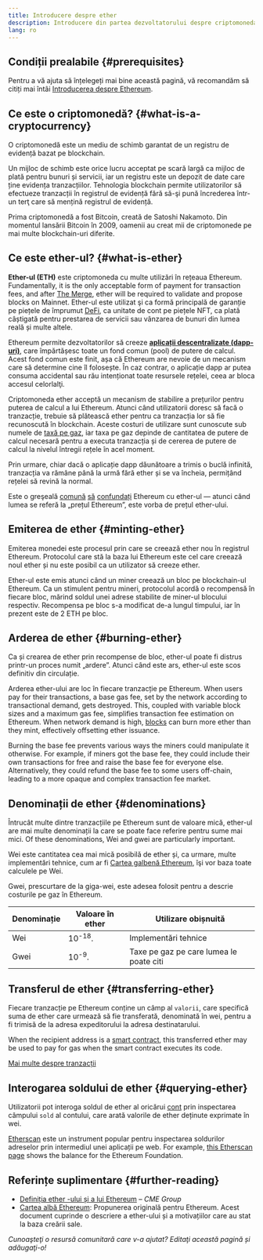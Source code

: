 ```yaml
---
title: Introducere despre ether
description: Introducere din partea dezvoltatorului despre criptomoneda ether.
lang: ro
---
```


## Condiții prealabile {#prerequisites}

Pentru a vă ajuta să înțelegeți mai bine această pagină, vă recomandăm să citiți mai întâi [Introducerea despre Ethereum](/developers/docs/intro-to-ethereum/).

## Ce este o criptomonedă? {#what-is-a-cryptocurrency}

O criptomonedă este un mediu de schimb garantat de un registru de evidență bazat pe blockchain.

Un mijloc de schimb este orice lucru acceptat pe scară largă ca mijloc de plată pentru bunuri și servicii, iar un registru este un depozit de date care ține evidența tranzacțiilor. Tehnologia blockchain permite utilizatorilor să efectueze tranzacții în registrul de evidență fără să-şi pună încrederea într-un terţ care să mențină registrul de evidență.

Prima criptomonedă a fost Bitcoin, creată de Satoshi Nakamoto. Din momentul lansării Bitcoin în 2009, oamenii au creat mii de criptomonede pe mai multe blockchain-uri diferite.

## Ce este ether-ul? {#what-is-ether}

**Ether-ul (ETH)** este criptomoneda cu multe utilizări în rețeaua Ethereum. Fundamentally, it is the only acceptable form of payment for transaction fees, and after [The Merge](/roadmap/merge), ether will be required to validate and propose blocks on Mainnet. Ether-ul este utilizat şi ca formă principală de garanție pe piețele de împrumut [DeFi](/defi), ca unitate de cont pe piețele NFT, ca plată câștigată pentru prestarea de servicii sau vânzarea de bunuri din lumea reală și multe altele.

Ethereum permite dezvoltatorilor să creeze [**aplicații descentralizate (dapp-uri)**](/developers/docs/dapps), care împărtășesc toate un fond comun (pool) de putere de calcul. Acest fond comun este finit, așa că Ethereum are nevoie de un mecanism care să determine cine îl folosește. În caz contrar, o aplicație dapp ar putea consuma accidental sau rău intenționat toate resursele rețelei, ceea ar bloca accesul celorlalţi.

Criptomoneda ether acceptă un mecanism de stabilire a prețurilor pentru puterea de calcul a lui Ethereum. Atunci când utilizatorii doresc să facă o tranzacție, trebuie să plătească ether pentru ca tranzacția lor să fie recunoscută în blockchain. Aceste costuri de utilizare sunt cunoscute sub numele de [taxă pe gaz](/developers/docs/gas/), iar taxa pe gaz depinde de cantitatea de putere de calcul necesară pentru a executa tranzacția și de cererea de putere de calcul la nivelul întregii rețele în acel moment.

Prin urmare, chiar dacă o aplicație dapp dăunătoare a trimis o buclă infinită, tranzacția va rămâne până la urmă fără ether și se va încheia, permițând rețelei să revină la normal.

Este o greşeală [comună](https://www.reuters.com/article/us-crypto-currencies-lending-insight-idUSKBN25M0GP#:~:text=price%20of%20ethereum) [să](https://abcnews.go.com/Business/bitcoin-slumps-week-low-amid-renewed-worries-chinese/story?id=78399845#:~:text=cryptocurrencies%20including%20ethereum) [confundați](https://www.cnn.com/2021/03/14/tech/nft-art-buying/index.html#:~:text=price%20of%20ethereum) Ethereum cu ether-ul — atunci când lumea se referă la „prețul Ethereum”, este vorba de prețul ether-ului.

## Emiterea de ether {#minting-ether}

Emiterea monedei este procesul prin care se creează ether nou în registrul Ethereum. Protocolul care stă la baza lui Ethereum este cel care creează noul ether și nu este posibil ca un utilizator să creeze ether.

Ether-ul este emis atunci când un miner creează un bloc pe blockchain-ul Ethereum. Ca un stimulent pentru mineri, protocolul acordă o recompensă în fiecare bloc, mărind soldul unei adrese stabilite de miner-ul blocului respectiv. Recompensa pe bloc s-a modificat de-a lungul timpului, iar în prezent este de 2 ETH pe bloc.

## Arderea de ether {#burning-ether}

Ca și crearea de ether prin recompense de bloc, ether-ul poate fi distrus printr-un proces numit „ardere”. Atunci când este ars, ether-ul este scos definitiv din circulație.

Arderea ether-ului are loc în fiecare tranzacție pe Ethereum. When users pay for their transactions, a base gas fee, set by the network according to transactional demand, gets destroyed. This, coupled with variable block sizes and a maximum gas fee, simplifies transaction fee estimation on Ethereum. When network demand is high, [blocks](https://etherscan.io/block/12965263) can burn more ether than they mint, effectively offsetting ether issuance.

Burning the base fee prevents various ways the miners could manipulate it otherwise. For example, if miners got the base fee, they could include their own transactions for free and raise the base fee for everyone else. Alternatively, they could refund the base fee to some users off-chain, leading to a more opaque and complex transaction fee market.

## Denominații de ether {#denominations}

Întrucât multe dintre tranzacțiile pe Ethereum sunt de valoare mică, ether-ul are mai multe denominații la care se poate face referire pentru sume mai mici. Of these denominations, Wei and gwei are particularly important.

Wei este cantitatea cea mai mică posibilă de ether și, ca urmare, multe implementări tehnice, cum ar fi [Cartea galbenă Ethereum](https://ethereum.github.io/yellowpaper/paper.pdf), îşi vor baza toate calculele pe Wei.

Gwei, prescurtare de la giga-wei, este adesea folosit pentru a descrie costurile pe gaz în Ethereum.

| Denominație | Valoare în ether  | Utilizare obișnuită                     |
| ----------- | ----------------- | --------------------------------------- |
| Wei         | 10<sup>-18</sup>. | Implementări tehnice                    |
| Gwei        | 10<sup>-9</sup>.  | Taxe pe gaz pe care lumea le poate citi |

## Transferul de ether {#transferring-ether}

Fiecare tranzacție pe Ethereum conține un câmp al `valorii`, care specifică suma de ether care urmează să fie transferată, denominată în wei, pentru a fi trimisă de la adresa expeditorului la adresa destinatarului.

When the recipient address is a [smart contract](/developers/docs/smart-contracts/), this transferred ether may be used to pay for gas when the smart contract executes its code.

[Mai multe despre tranzacții](/developers/docs/transactions/)

## Interogarea soldului de ether {#querying-ether}

Utilizatorii pot interoga soldul de ether al oricărui [cont](/developers/docs/accounts/) prin inspectarea câmpului `sold` al contului, care arată valorile de ether deținute exprimate în wei.

[Etherscan](https://etherscan.io) este un instrument popular pentru inspectarea soldurilor adreselor prin intermediul unei aplicații pe web. For example, [this Etherscan page](https://etherscan.io/address/0xde0b295669a9fd93d5f28d9ec85e40f4cb697bae) shows the balance for the Ethereum Foundation.

## Referințe suplimentare {#further-reading}

- [Definiția ether -ului și a lui Ethereum](https://www.cmegroup.com/education/courses/introduction-to-ether/defining-ether-and-ethereum.html) – _CME Group_
- [Cartea albă Ethereum](/whitepaper/): Propunerea originală pentru Ethereum. Acest document cuprinde o descriere a ether-ului și a motivațiilor care au stat la baza creării sale.

_Cunoaşteţi o resursă comunitară care v-a ajutat? Editaţi această pagină și adăugaţi-o!_
